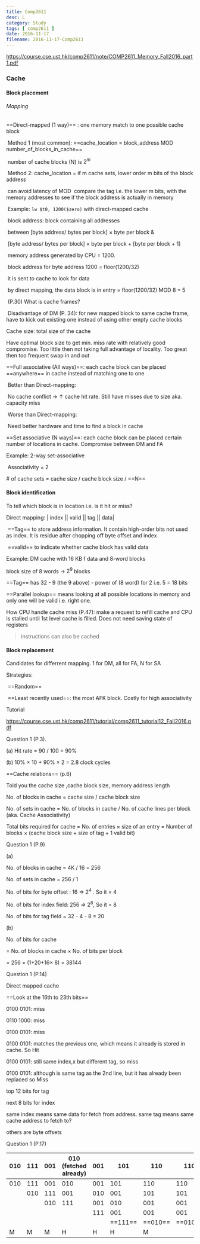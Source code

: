 ```yaml
---
title: Comp2611
desc: L
category: Study
tags: [ comp2611 ]
date: 2016-11-17
filename: 2016-11-17-Comp2611
---
```


https://course.cse.ust.hk/comp2611/note/COMP2611_Memory_Fall2016_part1.pdf

### Cache

#### Block placement

###### Mapping

==Direct-mapped (1 way)== : one memory match to one possible cache block

​	Method 1 (most common): ==cache_location = block_address MOD number_of_blocks_in_cache==

​		number of cache blocks (N) is $2^m$

​	Method 2: cache_location = if m cache sets, lower order m bits of the block address

​		can avoid latency of MOD
​		compare the tag i.e. the lower m bits, with the memory addresses to see if the block address is actually in memory

​	Example: `lw $t0, 1200($zero)` with direct-mapped cache

​		block address: 	block containing all addresses 

​						between [byte address/ bytes per block] $\times$ byte per block    & 

​								 [byte address/ bytes per block] $\times$ byte per block + [byte per block + 1]

​		memory address generated by CPU = 1200.

​		block address for byte address 1200 = floor(1200/32)

​		it is sent to cache to look for data

​		by direct mapping, the data block is in entry = floor(1200/32) MOD 8 = 5

​	(P.30) What is cache frames?

​	Disadvantage of DM (P. 34):  for new mapped block to same cache frame, have to kick out existing one instead of using other 			empty cache blocks

Cache size: total size of the cache

Have optimal block size to get min. miss rate with relatively good compromise. Too little then not taking full advantage of locality. Too great then too frequent swap in and out

==Full associative (All ways)==: each cache block can be placed ==anywhere== in cache instead of matching one to one

​	Better than Direct-mapping:

​		No cache conflict $\to$ $\uparrow$ cache hit rate. Still have misses due to size aka. capacity miss

​	Worse than Direct-mapping:

​		Need better hardware and time to find a block in cache

==Set associative (N ways)==: each cache block can be placed certain number of locations in cache. Compromise between DM and FA

Example: 2-way set-associative

​	Associativity = 2

\# of cache sets = cache size / cache block size / ==N==

#### Block identification

To tell which block is in location i.e. is it hit or miss?

Direct mapping: | index || valid || tag || data|

​	==Tag== to store address information. It contain high-order bits not used as index. It is residue after chopping off byte offset and index

​	==valid== to indicate whether cache block has valid data

Example: DM cache with 16 KB f data and 8-word blocks

block size of 8 words  $\to$ $2^9$ blocks

==Tag== has 32 - 9 (the 9 above)  - power of (8 word) for 2 i.e. 5 = 18 bits

==Parallel lookup== means looking at all possible locations in memory and only one will be valid i.e. right one. 

How CPU handle cache miss (P.47): make a request to refill cache and CPU is stalled until 1st level cache is filled. Does not need saving state of registers

> instructions can also be cached

#### Block replacement

Candidates for differrent mapping. 1 for DM, all for FA, N for SA

Strategies:

​	==Random==

​	==Least recently used==: the most AFK block. Costly for high associativity



Tutorial

https://course.cse.ust.hk/comp2611/tutorial/comp2611_tutorial12_Fall2016.pdf

Question 1 (P.3). 

(a) Hit rate = 90 /  100 = 90%

(b) 10% $\times$ 10 + 90% $\times$ 2  = 2.8 clock cycles



==Cache relations==  (p.6)

Told you the cache size ,cache block size, memory address length 

No. of blocks in cache = cache size / cache block size

No. of sets in cache = No. of blocks in cache / No. of cache lines per  block (aka. Cache Associativity)

Total bits required for cache = No. of entries $\times$ size of an entry = Number of blocks $\times$ (cache block size + size of tag + 1 valid bit)



Question 1 (P.9)

(a)

No. of blocks in cache = 4K / 16 = 256

No. of sets in cache =  256 / 1

No. of bits for byte offset : 16 => $2^4$ . So it =  4

No. of bits for index field: 256 => $2^8$, So it = 8

No. of bits for tag field = 32 - 4 - 8 = 20

(b)

No. of bits for cache

= No. of blocks in cache $\times$ No. of bits per block

= 256 $\times$ (1+20+16$\times$ 8)  = 38144



Question 1 (P.14)

Direct mapped cache

==Look at the 16th to 23th bits==

0100 0101: miss

0110 1000: miss

0100 0101: miss

0100 0101: matches the previous one, which means it already is stored in cache. So Hit

0100 0101: still same index,x but different tag, so miss

0100 0101: although is same tag as the 2nd line, but it has already been replaced so Miss



top 12 bits for tag

next 8 bits for index

same index means same data for fetch from address. same tag means same cache address to fetch to?

others are byte offsets



Question 1 (P.17)

| 010  | 111  | 001  | 010 (fetched already) | 001  | 101     | 110     | 110     |
| ---- | ---- | ---- | --------------------- | ---- | ------- | ------- | ------- |
| 010  | 111  | 001  | 010                   | 001  | 101     | 110     | 110     |
|      | 010  | 111  | 001                   | 010  | 001     | 101     | 101     |
|      |      | 010  | 111                   | 001  | 010     | 001     | 001     |
|      |      |      |                       | 111  | 001     | 001     | 001     |
|      |      |      |                       |      | ==111== | ==010== | ==010== |
| M    | M    | M    | H                     | H    | H       | M       |         |